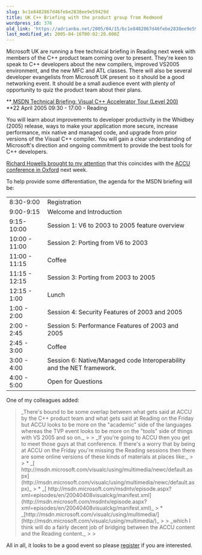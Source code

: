 ```yaml
---
slug: bc1e8482867d46febe2838ee9e59429d
title: UK C++ Briefing with the product group from Redmond
wordpress_id: 376
old_link: 'https://adrianba.net/2005/04/15/bc1e8482867d46febe2838ee9e59429d/'
last_modified_at: 2005-04-16T00:02:20.000Z
---
```


Microsoft UK are running a free technical briefing in Reading
next week with members of the C++ product team coming over to
present. They're keen to speak to C++ developers about the new
compilers, improved VS2005 environment, and the new MFC and ATL
classes. There will also be several developer evangelists from
Microsoft UK present so it should be a good networking event. It
should be a small audience event with plenty of opportunity to quiz
the product team about their plans.

**[
MSDN Technical Briefing: Visual C++ Accelerator Tour (Level
200)](https://msevents-eu.microsoft.com/cui/EventDetail.aspx?culture=en-GB&eventid=118757466)  
**22 April 2005 09:30 - 17:00 - Reading  
  

You will learn about improvements to developer productivity in the
Whidbey (2005) release, ways to make your application more secure,
increase performance, mix native and managed code, and upgrade from
prior versions of the Visual C++ compiler. You will gain a clear
understanding of Microsoft's direction and ongoing commitment to
provide the best tools for C++ developers.

[
Richard Howells brought to my attention](http://groups.yahoo.com/group/win_tech_off_topic/message/39367) that this coincides
with the
[ACCU
conference in Oxford](http://www.accu.org/conference/highlights.html) next week.

To help provide some differentiation, the agenda for the MSDN
briefing will be:

<table border="0" ><tr >
<td >8:30-9:00
</td>
<td >Registration
</td></tr><tr >
<td >9:00-9:15
</td>
<td >Welcome and Introduction
</td></tr><tr >
<td >9:15-10:00
</td>
<td >Session 1: V6 to 2003 to 2005 feature overview
</td></tr><tr >
<td >10:00 - 11:00
</td>
<td >Session 2: Porting from V6 to 2003
</td></tr><tr >
<td >11:00 - 11:15
</td>
<td >Coffee
</td></tr><tr >
<td >11:15 - 12:15
</td>
<td >Session 3: Porting from 2003 to 2005
</td></tr><tr >
<td >12:15 - 1:00
</td>
<td >Lunch
</td></tr><tr >
<td >1:00 - 2:00
</td>
<td >Session 4: Security Features of 2003 and 2005
</td></tr><tr >
<td >2:00 - 2:45
</td>
<td >Session 5: Performance Features of 2003 and 2005
</td></tr><tr >
<td >2:45 - 3:00
</td>
<td >Coffee
</td></tr><tr >
<td >3:00 - 4:00
</td>
<td >Session 6: Native/Managed code Interoperability and the NET
framework.
</td></tr><tr >
<td >4:00 - 5:00
</td>
<td >Open for Questions
</td></tr></table>

One of my colleagues added:

<blockquote>_There's bound to be some overlap between what gets said at
ACCU by the C++ product team and what gets said at Reading on the
Friday but ACCU looks to be more on the "academic" side of the
languages whereas the TVP event looks to be more on the "tools"
side of things with VS 2005 and so on._
> 
> _If you're going to ACCU then you get to meet those guys at
that conference. If there's a worry that by being at ACCU on the
Friday you're missing the Reading sessions then there are some
online versions of these kinds of materials at places like:_
> 
>   * _[
http://msdn.microsoft.com/visualc/using/multimedia/newc/default.aspx](http://msdn.microsoft.com/visualc/using/multimedia/newc/default.aspx)_
>   * _[
http://msdn.microsoft.com/msdntv/episode.aspx?xml=episodes/en/20040408visualckg/manifest.xml](http://msdn.microsoft.com/msdntv/episode.aspx?xml=episodes/en/20040408visualckg/manifest.xml)_
>   * _[http://msdn.microsoft.com/visualc/using/multimedia/](http://msdn.microsoft.com/visualc/using/multimedia/)_
> 
> _which I think will do a fairly decent job of bridging between
the ACCU content and the Reading content._
> 
> </blockquote>

All in all, it looks to be a good event so please
[
register](https://msevents-eu.microsoft.com/cui/EventDetail.aspx?culture=en-GB&eventid=118757466) if you are interested.
